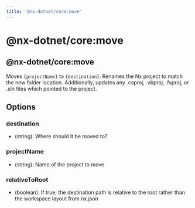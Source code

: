 ```yaml
---
title: '@nx-dotnet/core:move'
---
```


# @nx-dotnet/core:move

## @nx-dotnet/core:move

Moves `{projectName}` to `{destination}`. Renames the Nx project to match the new folder location. Additionally, updates any .csproj, .vbproj, .fsproj, or .sln files which pointed to the project.

## Options

### <span className="required">destination</span>

- (string): Where should it be moved to?

### <span className="required">projectName</span>

- (string): Name of the project to move

### relativeToRoot

- (boolean): If true, the destination path is relative to the root rather than the workspace layout from nx.json
